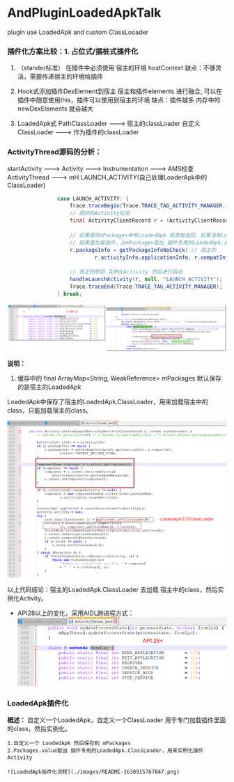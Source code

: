 # AndPluginLoadedApkTalk
plugin use LoadedApk and custom ClassLooader

###  插件化方案比较：1. 占位式/插桩式插件化

>
1. （stander标准） 在插件中必须使用 宿主的环境 hostContext
   缺点：不够灵活，需要传递宿主的环境给插件

2. Hook式添加插件DexElement到宿主
   宿主和插件elements 进行融合, 可以在插件中随意使用this，插件可以使用到宿主的环境
   缺点：插件越多 内存中的 newDexElements 就会越大

3. LoadedApk式
   PathClassLoader ---> 宿主的classLoader
   自定义ClassLoader ---> 作为插件的classLoader

###  ActivityThread源码的分析：

startActivity ---> Activity ---> Instrumentation ---> AMS检查
ActivityThread ---> mH LAUNCH_ACTIVITY(自己处理LoaderApk中的ClassLoader)
```java
                case LAUNCH_ACTIVITY: {
                    Trace.traceBegin(Trace.TRACE_TAG_ACTIVITY_MANAGER, "activityStart");
                    // 跳转的Activity纪录
                    final ActivityClientRecord r = (ActivityClientRecord) msg.obj;

                    // 如果缓存mPackages中有LoadedApk 就直接返回，如果没有LoaaedApk就创建出LoadedApk ---》 宿主的LoadedApk.ClassLoader
                    // 如果是加载插件，从mPackages取出 插件专用的LoadedApk.自定义ClassLoader
                    r.packageInfo = getPackageInfoNoCheck( // 宿主的
                            r.activityInfo.applicationInfo, r.compatInfo);

                    // 真正的即将 实例化Activity 然后进行启动
                    handleLaunchActivity(r, null, "LAUNCH_ACTIVITY");
                    Trace.traceEnd(Trace.TRACE_TAG_ACTIVITY_MANAGER);
                } break;

```
![加载入口](./images/README-1630915939545.png)

**说明：**
1. 缓存中的 final ArrayMap<String, WeakReference<LoadedApk>> mPackages 默认保存的是宿主的LoadedApk


LoadedApk中保存了宿主的LoadedApk.ClassLoader，用来加载宿主中的class，只能加载宿主的class。

![2021-09-06_153645.png](./images/README-1630915385989.png)


以上代码结论：宿主的LoadedApk.ClassLoader 去加载 宿主中的class，然后实例化Activity。

* API28以上的变化，采用AIDL跨进程方式：
![2021-09-06_150724.png](./images/README-1630916035899.png)


### LoadedApk插件化

 **概述：** 自定义一个LoadedApk，自定义一个ClassLoader 用于专门加载插件里面的class，然后实例化。

    1.自定义一个 LoadedApk 然后保存到 mPackages
    2.Packages.value取出 插件专用的LoadedApk.ClassLoader，用来实例化插件Activity
    
    ![LoadedApk插件化流程](./images/README-1630915767847.png)






